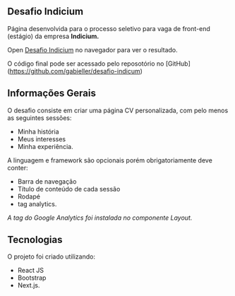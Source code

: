 ## Desafio Indicium

Página desenvolvida para o processo seletivo para  vaga de front-end (estágio) da empresa **Indicium.**

Open [Desafio Indicium](https://desafio-indicum.vercel.app/) no navegador para ver o resultado.

O código final pode ser acessado pelo reposotório no [GitHub] (https://github.com/gabieller/desafio-indicum)


## Informações Gerais

O desafio consiste em criar uma página CV personalizada, com pelo menos as seguintes sessões: 

* Minha história
* Meus interesses
* Minha experiência.

A linguagem e framework são opcionais porém obrigatoriamente deve conter: 

* Barra de navegação
* Título de conteúdo de cada sessão
* Rodapé
* tag analytics.


*A tag do Google Analytics foi instalada no componente Layout.*

## Tecnologias 

O projeto foi criado utilizando: 

* React JS
* Bootstrap
* Next.js.